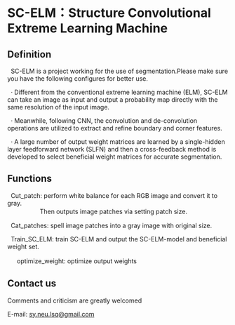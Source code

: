 # SC-ELM：Structure Convolutional Extreme Learning Machine
 ## Definition
   
   SC-ELM is a project working for the use of segmentation.Please make sure you have the following configures for better use.
   
   · Different from the conventional extreme learning machine (ELM), SC-ELM can take an image as input and output a probability map directly with the same resolution of the input image. 
   
   · Meanwhile, following CNN, the convolution and de-convolution operations are utilized to extract and refine boundary and corner features. 
   
   · A large number of output weight matrices are learned by a single-hidden layer feedforward network (SLFN) and then a cross-feedback method is developed to select beneficial weight matrices for accurate segmentation.
 ## Functions
     
   Cut_patch: perform white balance for each RGB image and convert it to gray. <br>　　　　　 Then outputs image patches via setting patch size.
      
   Cat_patches: spell image patches into a gray image with original size. 
      
   Train_SC_ELM: train SC-ELM and output the SC-ELM-model and beneficial weight set.
      
   　optimize_weight: optimize output weights

 ## Contact us
     
   Comments and criticism are greatly welcomed
     
   E-mail: sy.neu.lsq@gmail.com
